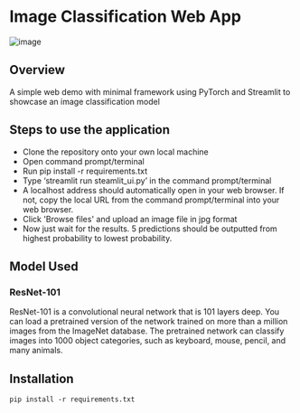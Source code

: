 # Image Classification Web App

![image](https://user-images.githubusercontent.com/45563371/102043522-97f85d00-3e0f-11eb-924e-e98b46fa074a.png)

## Overview
A simple web demo with minimal framework using PyTorch and Streamlit to showcase an image classification model

## Steps to use the application
- Clone the repository onto your own local machine
- Open command prompt/terminal
- Run pip install -r requirements.txt
- Type ‘streamlit run steamlit_ui.py’ in the command prompt/terminal
- A localhost address should automatically open in your web browser. If not, copy the local URL from the command prompt/terminal into your web browser.
- Click 'Browse files' and upload an image file in jpg format
- Now just wait for the results. 5 predictions should be outputted from highest probability to lowest probability.

## Model Used
### ResNet-101
ResNet-101 is a convolutional neural network that is 101 layers deep. You can load a pretrained version of the network trained on more than a million images from the ImageNet database. The pretrained network can classify images into 1000 object categories, such as keyboard, mouse, pencil, and many animals.

## Installation
```
pip install -r requirements.txt
```
